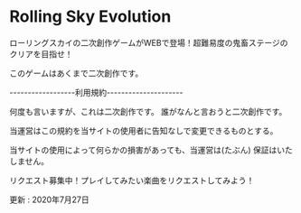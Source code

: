 # Rolling Sky Evolution
ローリングスカイの二次創作ゲームがWEBで登場！超難易度の鬼畜ステージのクリアを目指せ！

このゲームはあくまで二次創作です。

------------------利用規約---------------------

何度も言いますが、これは二次創作です。
誰がなんと言おうと二次創作です。

当運営はこの規約を当サイトの使用者に告知なしで変更できるものとする。

当サイトの使用によって何らかの損害があっても、当運営は(たぶん)
保証はいたしません。

リクエスト募集中！プレイしてみたい楽曲をリクエストしてみよう！

更新 : 2020年7月27日
